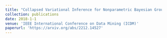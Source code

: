 ```yaml
---
title: "Collapsed Variational Inference for Nonparametric Bayesian Group Factor Analysis"
collection: publications
date: 2018-1-1 
venue: 'IEEE International Conference on Data Mining (ICDM)'
paperurl: 'https://arxiv.org/abs/2212.14527'
---
```

